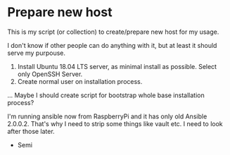 # Prepare new host
This is my script (or collection) to create/prepare new host for my usage.

I don't know if other people can do anything with it, but at least it should serve my purpouse.

1. Install Ubuntu 18.04 LTS server, as minimal install as possible. Select only OpenSSH Server.
2. Create normal user on installation process.

... Maybe I should create script for bootstrap whole base installation process?

I'm running ansible now from RaspberryPi and it has only old Ansible
2.0.0.2. That's why I need to strip some things like vault etc.
I need to look after those later.

 - Semi
